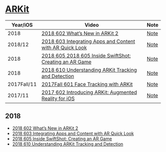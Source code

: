 # [ARKit](2017-602-introducing-arkit-augmented-reality-for-ios)


Year/iOS|Video|Note
--|--|--
2018|[2018 602 What’s New in ARKit 2](https://developer.apple.com/videos/play/wwdc2018/602/)|[Note](2018-602-whats-new-in-arkit-2)
2018/12|[2018 603 Integrating Apps and Content with AR Quick Look](https://developer.apple.com/videos/play/wwdc2018/603)|[Note](2018-603-integrating-apps-and-content-with-ar-quick-look)
2018|[2018 605 2018 605 Inside SwiftShot: Creating an AR Game](https://developer.apple.com/videos/play/wwdc2018/605)|[Note](2018-605-inside-swiftshot-creating-an-ar-game)
2018|[2018 610 Understanding ARKit Tracking and Detection](https://developer.apple.com/videos/play/wwdc2018/610)|[Note](2018-610-understanding-arkit-tracking-and-detection)
2017Fall/11|[2017Fall 601 Face Tracking with ARKit](https://developer.apple.com/videos/play/fall2017/601/)|[Note](2017fall-601-face-tracking-with-arkit)
2017/11|[2017 602 Introducing ARKit: Augmented Reality for iOS](https://developer.apple.com/videos/play/wwdc2017/602/)|[Note](2017-602-introducing-arkit-augmented-reality-for-ios)


## 2018


- [2018 602 What’s New in ARKit 2](https://developer.apple.com/videos/play/wwdc2018/602/)
- [2018 603 Integrating Apps and Content with AR Quick Look](https://developer.apple.com/videos/play/wwdc2018/603/)
- [2018 605 Inside SwiftShot: Creating an AR Game](https://developer.apple.com/videos/play/wwdc2018/605/)
- [2018 610 Understanding ARKit Tracking and Detection](https://developer.apple.com/videos/play/wwdc2018/610/)
